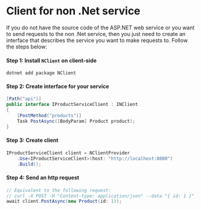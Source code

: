 # Client for non .Net service
If you do not have the source code of the ASP.NET web service or you want to send requests to the non .Net service, then you just need to create an interface that describes the service you want to make requests to. Follow the steps below:

#### Step 1: Install `NClient` on client-side
```
dotnet add package NClient
```

#### Step 2: Create interface for your service
```C#
[Path("api")]
public interface IProductServiceClient : INClient
{
    [PostMethod("products")]
    Task PostAsync([BodyParam] Product product);
}
```

#### Step 3: Create client
```C#
IProductServiceClient client = NClientProvider
    .Use<IProductServiceClient>(host: "http://localhost:8080")
    .Build();
```

#### Step 4: Send an http request
```C#
// Equivalent to the following request: 
// curl -X POST -H "Content-type: application/json" --data "{ id: 1 }" http://localhost:8080/api/products
await client.PostAsync(new Product(id: 1));
```
